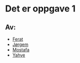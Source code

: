 # Det er oppgave 1 
## Av:
* [Ferat]()
* [Jørgem]()
* [Mostafa](https://github.com/MostafaAliHaider)
* [Yahye]()